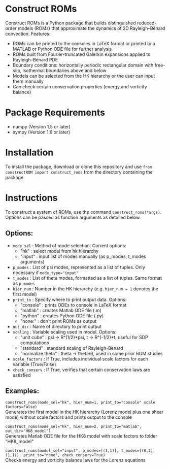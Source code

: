 # Construct ROMs
Construct ROMs is a Python package that builds distinguished reduced-order models (ROMs) that approximate the dynamics of 2D Rayleigh&ndash;Bénard convection. Features:
- ROMs can be printed to the consoles in LaTeX format or printed to a MATLAB or Python ODE file for further analysis
- ROMs built from Fourier-truncated Galerkin expansions applied to Rayleigh&ndash;Bénard PDE
- Boundary conditions: horizontally periodic rectangular domain with free-slip, isothermal boundaries above and below
- Models can be selected from the HK hierarchy or the user can input them manually
- Can check certain conservation properties (energy and vorticity balance)

# Package Requirements
- numpy (Version 1.5 or later)
- sympy (Version 1.6 or later)

# Installation
To install the package, download or clone this repository and use `from constructROM import construct_roms` from the directory containing the package.

# Instructions
To construct a system of ROMs, use the command `construct_roms(*args)`. Options can be passed as function arguments as detailed below.

## Options:
- `mode_sel` : Method of mode selection. Current options:
  - "hk" : select model from hk hierarchy
  - "input" : input list of modes manually (as p_modes, t_modes arguments)
- `p_modes` : List of psi modes, represented as a list of tuples. Only necessary if `mode_type="input"` 
- `t_modes` : List of theta modes, formatted as a list of tuples. Same format as `p_modes`
- `hier_num` : Number in the HK hierarchy (e.g. `hier_num = 1` denotes the first model)
- `print_to` : Specify where to print output data. Options:
  - "console" : prints ODEs to console in LaTeX format
  - "matlab" : creates Matlab ODE file (.m)
  - "python" : creates Python ODE file (.py)
  - "none:" : don't print ROMs as output
- `out_dir` : Name of directory to print output
- `scaling` :   Variable scaling used in model. Options:
  - "unit cube" : psi -> R^(1/2)*psi, t -> R^(-1/2)*t, useful for SDP computations
  - "standard" : standard scaling of Rayleigh-Benard
  - "normalize theta" : theta -> theta/R, used in some prior ROM studies
- `scale_factors` : If True, includes individual scale factors for each variable (True/False)
- `check_conserv` : If True, verifies that certain conservation laws are satisfied

## Examples:
`construct_roms(mode_sel="hk", hier_num=1, print_to="console" scale factors=False)`  
  Generates the first model in the HK hierarchy (Lorenz model plus one shear mode) without scale factors and prints output to the console
  
`construct_roms(mode_sel="hk", hier_num=2, print_to="matlab", out_dir="HK8_model")`  
  Generates Matlab ODE file for the HK8 model with scale factors to folder "HK8_model"
    
`construct_roms(model_sel="input", p_modes=[(1,1)], t_modes=[(0,2), (1,1)], print_to="none", check_conserv=True)`  
  Checks energy and vorticity balance laws for the Lorenz equations
